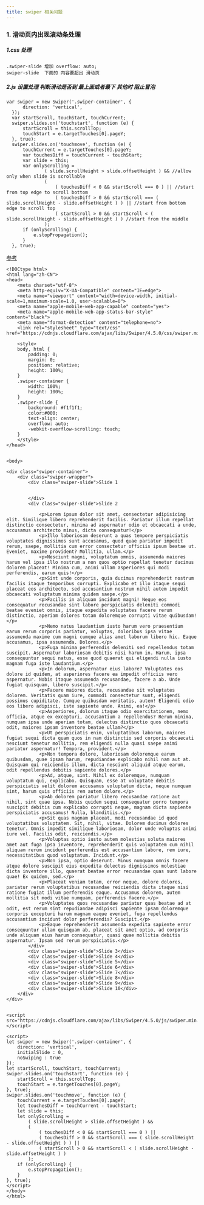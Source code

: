 ```yaml
---
title: swiper 相关问题
---
```


### 1. 滑动页内出现滚动条处理

##### 1.css 处理
    .swiper-slide 增加 overflow: auto;
    swiper-slide  下面的 内容要超出 滑动页

##### 2.js 设置处理 判断滑动是否到 最上面或者最下 其他时 阻止冒泡    
    var swiper = new Swiper('.swiper-container', {
          direction: 'vertical',
      });
      var startScroll, touchStart, touchCurrent;
      swiper.slides.on('touchstart', function (e) {
          startScroll = this.scrollTop;
          touchStart = e.targetTouches[0].pageY;
      }, true);
      swiper.slides.on('touchmove', function (e) {
          touchCurrent = e.targetTouches[0].pageY;
          var touchesDiff = touchCurrent - touchStart;
          var slide = this;
          var onlyScrolling = 
                  ( slide.scrollHeight > slide.offsetHeight ) && //allow only when slide is scrollable
                  (
                      ( touchesDiff < 0 && startScroll === 0 ) || //start from top edge to scroll bottom
                      ( touchesDiff > 0 && startScroll === ( slide.scrollHeight - slide.offsetHeight ) ) || //start from bottom edge to scroll top
                      ( startScroll > 0 && startScroll < ( slide.scrollHeight - slide.offsetHeight ) ) //start from the middle
                  );
          if (onlyScrolling) {
              e.stopPropagation();
          }
      }, true);

[参考](https://github.com/nolimits4web/Swiper/issues/1467)

    <!DOCtype html>
    <html lang="zh-CN">
    <head>
        <meta charset="utf-8">
        <meta http-equiv="X-UA-Compatible" content="IE=edge">
        <meta name="viewport" content="width=device-width, initial-scale=1,maximum-scale=1.0, user-scalable=0">
        <meta name="apple-mobile-web-app-capable" content="yes">
        <meta name="apple-mobile-web-app-status-bar-style" content="black">
        <meta name="format-detection" content="telephone=no">
        <link rel="stylesheet" type="text/css" href="https://cdnjs.cloudflare.com/ajax/libs/Swiper/4.5.0/css/swiper.min.css">
    
        <style>
        body, html {
            padding: 0;
            margin: 0;
            position: relative;
            height: 100%;
        }
        .swiper-container {
            width: 100%;
            height: 100%;
        }
        .swiper-slide {
            background: #f1f1f1;
            color:#000;
            text-align: center;
            overflow: auto;
            -webkit-overflow-scrolling: touch;
        }
        </style>
    </head>
    
    
    <body>
    
    <div class="swiper-container">
        <div class="swiper-wrapper">
            <div class="swiper-slide">Slide 1
    
    
            </div>
            <div class="swiper-slide">Slide 2
    
                <p>Lorem ipsum dolor sit amet, consectetur adipisicing elit. Similique libero reprehenderit facilis. Pariatur illum repellat distinctio consectetur, minima ad aspernatur odio et obcaecati a unde, accusamus architecto minus, dicta consequatur!</p>
                <p>Illo laboriosam deserunt a quas tempore perspiciatis voluptates dignissimos sunt accusamus, quod quae pariatur impedit rerum, saepe, mollitia cum error consectetur officiis ipsum beatae ut. Eveniet, maxime provident? Mollitia, ullam.</p>
                <p>Nesciunt magni, voluptatum omnis, assumenda maiores harum vel ipsa illo nostrum a non quos optio repellat tenetur ducimus dolorem placeat! Minima cum, animi ullam asperiores qui modi perferendis, earum quis!</p>
                <p>Sint unde corporis, quia ducimus reprehenderit nostrum facilis itaque temporibus corrupti. Explicabo et illo itaque sequi placeat eos architecto, sed accusantium nostrum nihil autem impedit obcaecati voluptatum minima quidem saepe.</p>
                <p>Facilis in aliquam incidunt magni! Neque eos consequatur recusandae sint labore perspiciatis deleniti commodi beatae eveniet omnis, itaque expedita voluptates facere rerum distinctio, aperiam dolores totam doloremque corrupti vitae quibusdam!</p>
                <p>Nemo natus laudantium iusto harum vero praesentium earum rerum corporis pariatur, voluptas, doloribus ipsa vitae assumenda maxime cum magni cumque alias amet laborum libero hic. Eaque accusamus, ipsa assumenda. Dolores.</p>
                <p>Fuga minima perferendis deleniti sed repellendus totam suscipit. Aspernatur laboriosam debitis nisi harum in. Harum, ipsa consequuntur sequi natus, esse quod quaerat qui eligendi nulla iusto magnam fuga iste laudantium.</p>
                <p>In dolorum, aspernatur eius labore? Voluptates eos dolore id quidem, at asperiores facere ea impedit officiis vero aspernatur. Nobis itaque assumenda recusandae, facere a ab. Unde fugiat quisquam, libero suscipit.</p>
                <p>Facere maiores dicta, recusandae sit voluptates dolorem. Veritatis quam iure, commodi consectetur sunt, eligendi possimus cupiditate. Cumque quibusdam veritatis, autem! Eligendi odio eos libero adipisci, iste sapiente unde. Animi, ea!</p>
                <p>Asperiores, dolorum itaque odio exercitationem, nemo officia, atque ex excepturi, accusantium a repellendus? Rerum minima, numquam ipsa unde aperiam totam, delectus distinctio quos obcaecati odit, maiores ipsam inventore beatae ullam?</p>
                <p>Ut perspiciatis enim, voluptatibus laborum, maiores fugiat sequi dicta quam quos in nam distinctio sed corporis obcaecati nesciunt tenetur mollitia, rem eligendi nulla quasi saepe animi pariatur aspernatur! Tempora, provident.</p>
                <p>Non tempora dolore, laboriosam doloremque earum quibusdam, quae ipsam harum, repudiandae explicabo nihil nam aut at. Quisquam qui reiciendis illum, dicta nesciunt aliquid atque earum, odit repellendus debitis sapiente dolores.</p>
                <p>Ad, atque, sint. Nihil ex doloremque, numquam voluptatum qui, explicabo. Quisquam, esse at voluptate debitis perspiciatis velit dolorem accusamus voluptatum dicta, neque numquam sint, harum quis officiis rem autem dolore.</p>
                <p>Ab dolorem pariatur libero recusandae ratione aut nihil, sint quae ipsa. Nobis quidem sequi consequatur porro tempora suscipit debitis cum explicabo corrupti neque, magnam dicta sapiente perspiciatis accusamus! Nulla, blanditiis.</p>
                <p>Sit quas magnam placeat, modi recusandae id quod voluptatibus voluptatem. Sit, nihil, vitae. Dolorem ducimus dolores tenetur. Omnis impedit similique laboriosam, dolor unde voluptas animi iure vel. Facilis odit, reiciendis.</p>
                <p>Voluptas optio iusto autem molestias soluta maiores amet aut fuga ipsa inventore, reprehenderit quis voluptatem cum nihil aliquam rerum incidunt perferendis est accusantium labore, rem iure, necessitatibus quod voluptatum. Incidunt.</p>
                <p>Non ipsa, optio deserunt. Minus numquam omnis facere atque dolore suscipit eius expedita delectus dignissimos molestiae dicta inventore illo, quaerat beatae error recusandae quas sunt labore quae! Ex quidem, sed.</p>
                <p>Placeat veniam totam, error neque, dolore dolores, pariatur rerum voluptatibus recusandae reiciendis dicta itaque nisi ratione fugiat illum perferendis eaque. Accusamus dolorem, autem mollitia sit modi vitae numquam, perferendis facere.</p>
                <p>Voluptates quos recusandae pariatur quas beatae ad at odit, est rerum sint repudiandae adipisci sapiente ipsam doloremque corporis excepturi harum magnam eaque eveniet, fuga repellendus accusantium incidunt dolor perferendis? Suscipit.</p>
                <p>Eaque reprehenderit assumenda expedita sapiente error consequuntur ullam quisquam ab, placeat sit amet optio, ad corporis unde aliquam eius harum consequatur, quasi quae mollitia debitis aspernatur. Ipsam sed rerum perspiciatis.</p>
            </div>
            <div class="swiper-slide">Slide 3</div>
            <div class="swiper-slide">Slide 4</div>
            <div class="swiper-slide">Slide 5</div>
            <div class="swiper-slide">Slide 6</div>
            <div class="swiper-slide">Slide 7</div>
            <div class="swiper-slide">Slide 8</div>
            <div class="swiper-slide">Slide 9</div>
            <div class="swiper-slide">Slide 10</div>
        </div>
    </div>
    
    
    <script src="https://cdnjs.cloudflare.com/ajax/libs/Swiper/4.5.0/js/swiper.min.js"></script>
    
    <script>
    let swiper = new Swiper('.swiper-container', {
        direction: 'vertical',
        initialSlide : 0,
        noSwiping : true
    });
    let startScroll, touchStart, touchCurrent;
    swiper.slides.on('touchstart', function (e) {
        startScroll = this.scrollTop;
        touchStart = e.targetTouches[0].pageY;
    }, true);
    swiper.slides.on('touchmove', function (e) {
        touchCurrent = e.targetTouches[0].pageY;
        let touchesDiff = touchCurrent - touchStart;
        let slide = this;
        let onlyScrolling =
            ( slide.scrollHeight > slide.offsetHeight ) &&
            (
                ( touchesDiff < 0 && startScroll === 0 ) ||
                ( touchesDiff > 0 && startScroll === ( slide.scrollHeight - slide.offsetHeight ) ) ||
                ( startScroll > 0 && startScroll < ( slide.scrollHeight - slide.offsetHeight ) )
            );
        if (onlyScrolling) {
            e.stopPropagation();
        }
    }, true);
    </script>
    </body>
    </html>

